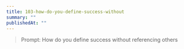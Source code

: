 ```yaml
---
title: 103-how-do-you-define-success-without
summary: ""
publishedAt: ""
---
```


> Prompt: How do you define success without referencing others

